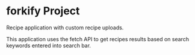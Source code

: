 # forkify Project

Recipe application with custom recipe uploads.

This application uses the fetch API to get recipes results based on search keywords entered into search bar.

